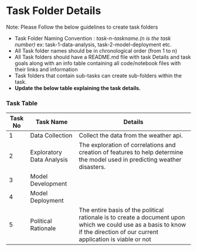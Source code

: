 # Task Folder Details

Note: Please Follow the below guidelines to create task folders
- Task Folder Naming Convention : _task-n-taskname.(n is the task number)_  ex: task-1-data-analysis, task-2-model-deployment etc.
- All Task folder names should be in chronological order (from 1 to n)
- All Task folders should have a README.md file with task Details and task goals along with an info table containing all code/notebook files with their links and information
- Task folders that contain sub-tasks can create sub-folders within the task.
- __Update the below table explaining the task details.__

### Task Table

| Task No| Task Name | Details |
|-|-|-|
|1|Data Collection      | Collect the data from the weather api.|
|2|Exploratory Data Analysis|The exploration of correlations and creation of features to help determine the model used in predicting weather disasters.|
|3|Model Development  |         |
|4|Model Deployment  |          |
|5|Political Rationale| The entire basis of the political rationale is to create a document upon which we could use as a basis to know if the direction of our current application is viable or not|
